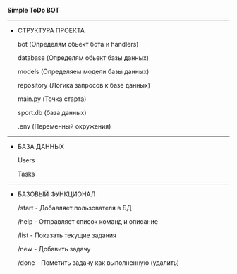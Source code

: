 **Simple ToDo BOT**
***
* СТРУКТУРА ПРОЕКТА


    bot         (Определям обьект бота и handlers)

    database    (Определям обьект базы данных)

    models      (Определяем модели базы данных)

    repository  (Логика запросов к базе данных)

    main.py     (Точка старта)

    sport.db    (база данных)

    .env        (Переменный окружения)

***
* БАЗА ДАННЫХ


    Users

    Tasks
***
* БАЗОВЫЙ ФУНКЦИОНАЛ


    /start - Добавляет пользователя в БД

    /help - Отправляет список команд и описание
    
    /list - Показать текущие задания

    /new - Добавить задачу

    /done - Пометить задачу как выполненную (удалить)
    
    